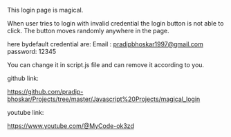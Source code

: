 This login page is magical.


When user tries to login with invalid credential the login button is not able to click. The button moves randomly anywhere in the page.


here bydefault credential are:
Email : pradipbhoskar1997@gmail.com
password: 12345


You can change it in script.js file and can remove it according to you.



github link:

https://github.com/pradip-bhoskar/Projects/tree/master/Javascript%20Projects/magical_login



youtube link:

https://www.youtube.com/@MyCode-ok3zd
